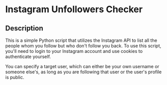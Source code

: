 # Instagram Unfollowers Checker

## Description

This is a simple Python script that utilizes the Instagram API to list all the people whom you follow but who don't follow you back. To use this script, you'll need to login to your Instagram account and use cookies to authenticate yourself.

You can specify a target user, which can either be your own username or someone else's, as long as you are following that user or the user's profile is public.

